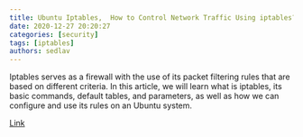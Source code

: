 ```yaml
---
title: Ubuntu Iptables,  How to Control Network Traffic Using iptables?
date: 2020-12-27 20:20:27
categories: [security]
tags: [iptables]
authors: sedlav
---
```


Iptables serves as a firewall with the use of its packet filtering rules that are based on different criteria. In this article, we will learn what is iptables, its basic commands, default tables, and parameters, as well as how we can configure and use its rules on an Ubuntu system.

[Link](https://linuxhint.com/control-network-traffic-using-iptables/)
